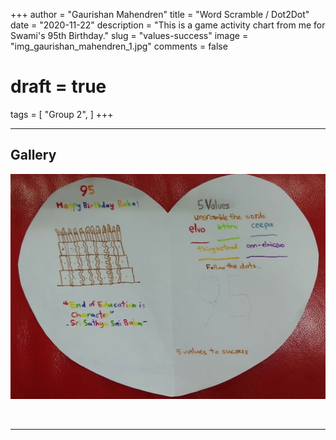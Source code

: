 +++
author = "Gaurishan Mahendren"
title = "Word Scramble / Dot2Dot"
date = "2020-11-22"
description = "This is a game activity chart from me for Swami's 95th Birthday."
slug = "values-success"
image = "img_gaurishan_mahendren_1.jpg"
comments = false
# draft = true
tags = [
    "Group 2",
]
+++

---

## Gallery

![](img_gaurishan_mahendren_1.jpg)

<br>

---